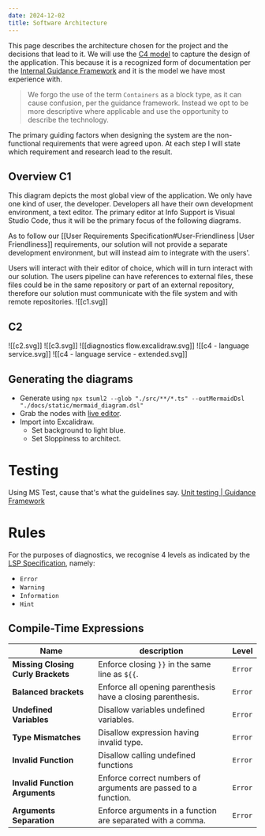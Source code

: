 ```yaml
---
date: 2024-12-02
title: Software Architecture
---
```

This page describes the architecture chosen for the project and the decisions that lead to it. We will use the [C4 model](https://c4model.com/) to capture the design of the application. This because it is a recognized form of documentation per the [Internal Guidance Framework](https://guidance.infosupport.com/03-architecture-guidance/51-architecture-definitions/architecture-building-blocks) and it is the model we have most experience with. 

> We forgo the use of the term `Containers` as a block type, as it can cause confusion, per the guidance framework. Instead we opt to be more descriptive where applicable and use the opportunity to describe the technology.

The primary guiding factors when designing the system are the non-functional requirements that were agreed upon. At each step I will state which requirement and research lead to the result.

## Overview C1
This diagram depicts the most global view of the application. We only have one kind of user, the developer. Developers all have their own development environment, a text editor. The primary editor at Info Support is Visual Studio Code, thus it will be the primary focus of the following diagrams. 

As to follow our [[User Requirements Specification#User-Friendliness |User Friendliness]] requirements, our solution will not provide a separate development environment, but will instead aim to integrate with the users'.

Users will interact with their editor of choice, which will in turn interact with our solution. The users pipeline can have references to external files, these files could be in the same repository or part of an external repository, therefore our solution must communicate with the file system and with remote repositories. 
![[c1.svg]]
## C2
![[c2.svg]]
![[c3.svg]]
![[diagnostics flow.excalidraw.svg]]
![[c4 - language service.svg]]
![[c4 - language service - extended.svg]]
## Generating the diagrams
- Generate using `npx tsuml2 --glob "./src/**/*.ts" --outMermaidDsl  "./docs/static/mermaid_diagram.dsl"`
- Grab the nodes with [live editor](https://mermaid-js.github.io/mermaid-live-editor).
- Import into Excalidraw.
	- Set background to light blue.
	- Set Sloppiness to architect.
# Testing
Using MS Test, cause that's what the guidelines say. [Unit testing | Guidance Framework](https://guidance.infosupport.com/04-technology-guidance/02-application-development/03-frameworks/01-microsoft/01-dotnetcore/unit-testing#test-framework)

# Rules
For the purposes of diagnostics, we recognise 4 levels as indicated by the [LSP Specification](https://microsoft.github.io/language-server-protocol/specifications/lsp/3.17/specification/#diagnosticSeverity), namely:
- `Error`
- `Warning`
- `Information`
- `Hint`
## Compile-Time Expressions

| Name                               | description                                                    | Level   |
| ---------------------------------- | -------------------------------------------------------------- | ------- |
| **Missing Closing Curly Brackets** | Enforce closing `}}` in the same line as `${{`.                | `Error` |
| **Balanced brackets**              | Enforce all opening parenthesis have a closing parenthesis.    | `Error` |
| **Undefined Variables**            | Disallow variables undefined variables.                        | `Error` |
| **Type Mismatches**<br>            | Disallow expression having invalid type.                       | `Error` |
| **Invalid Function**               | Disallow calling undefined functions                           | `Error` |
| **Invalid Function Arguments**     | Enforce correct numbers of arguments are passed to a function. | `Error` |
| **Arguments Separation**           | Enforce arguments in a function are separated with a comma.    | `Error` |
